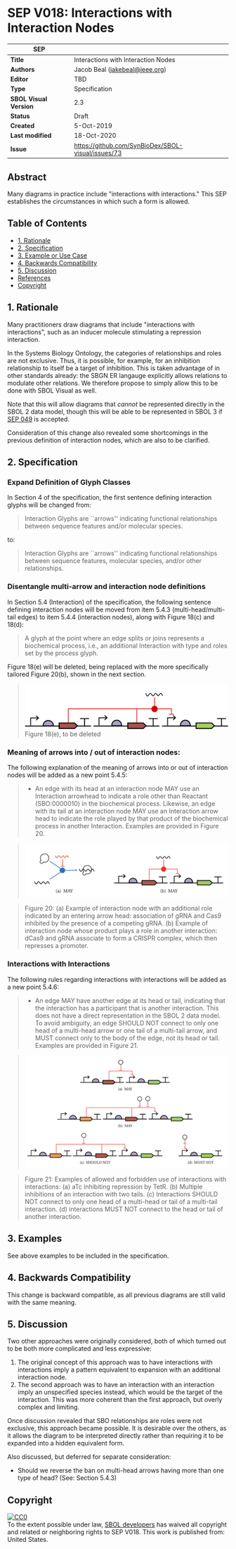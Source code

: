 # SEP V018: Interactions with Interaction Nodes

| SEP | |
| --- | --- |
| **Title** | Interactions with Interaction Nodes |
| **Authors** | Jacob Beal (jakebeal@ieee.org) |
| **Editor** | TBD |
| **Type** | Specification |
| **SBOL Visual Version** | 2.3 |
| **Status** | Draft |
| **Created** | 5-Oct-2019 |
| **Last modified** | 18-Oct-2020 |
| **Issue**         | https://github.com/SynBioDex/SBOL-visual/issues/73 |


## Abstract

Many diagrams in practice include "interactions with interactions."
This SEP establishes the circumstances in which such a form is allowed.

## Table of Contents  <remove TOC if SEP is rather short>
- [1. Rationale](#rationale) 
- [2. Specification](#specification)
- [3. Example or Use Case](#example)
- [4. Backwards Compatibility](#compatibility)
- [5. Discussion](#discussion)
- [References](#references)
- [Copyright](#copyright)

## 1. Rationale <a name="rationale"></a>

Many practitioners draw diagrams that include "interactions with interactions", such as an inducer molecule stimulating a repression interaction.

In the Systems Biology Ontology, the categories of relationships and roles are not exclusive.  Thus, it is possible, for example, for an inhibition relationship to itself be a target of inhibition. This is taken advantage of in other standards already: the SBGN ER langauge explicitly allows relations to modulate other relations. We therefore propose to simply allow this to be done with SBOL Visual as well.

Note that this will allow diagrams that _cannot_ be represented directly in the SBOL 2 data model, though this will be able to be represented in SBOL 3 if [SEP 049](https://github.com/SynBioDex/SEPs/blob/master/sep_049.md) is accepted.

Consideration of this change also revealed some shortcomings in the previous definition of interaction nodes, which are also to be clarified.

## 2. Specification <a name="specification"></a>

### Expand Definition of Glyph Classes

In Section 4 of the specification, the first sentence defining interaction glyphs will be changed from:

> Interaction Glyphs are ``arrows'' indicating functional relationships between sequence features and/or molecular species.

to:

> Interaction Glyphs are ``arrows'' indicating functional relationships between sequence features, molecular species, and/or other relationships.

### Disentangle multi-arrow and interaction node definitions

In Section 5.4 (Interaction) of the specification, the following sentence defining interaction nodes will be moved from item 5.4.3 (multi-head/multi-tail edges) to item 5.4.4 (interaction nodes), along with Figure 18(c) and 18(d):

> A glyph at the point where an edge splits or joins represents a biochemical process, i.e., an additional Interaction with type and roles set by the process glyph.

Figure 18(e) will be deleted, being replaced with the more specifically tailored Figure 20(b), shown in the next section.

> ![Figure 18(e)](img/SEPV018-fig18e-deleted.png)
> Figure 18(e), to be deleted

### Meaning of arrows into / out of interaction nodes:

The following explanation of the meaning of arrows into or out of interaction nodes will be added as a new point 5.4.5:

> * An edge with its head at an interaction node MAY use an Interaction arrowhead to indicate a role other than Reactant (SBO:0000010) in the biochemical process. Likewise, an edge with its tail at an interaction node MAY use an Interaction arrow head to indicate the role played by that product of the biochemical process in another Interaction. Examples are provided in Figure 20.

> ![Figure 20](img/SEPV018-fig20.png)


> Figure 20: (a) Example of interaction node with an additional role indicated by an entering arrow head: association of gRNA and Cas9 inhibited by the presence of a competing gRNA. (b) Example of interaction node whose product plays a role in another interaction: dCas9 and gRNA associate to form a CRISPR complex, which then represses a promoter.

### Interactions with Interactions

The following rules regarding interactions with interactions will be added as a new point 5.4.6:

> * An edge MAY have another edge at its head or tail, indicating that the interaction has a participant that is another interaction.
>	This does not have a direct representation in the SBOL 2 data model.
>	To avoid ambiguity, an edge SHOULD NOT connect to only one head of a multi-head arrow or one tail of a multi-tail arrow, and MUST connect only to the body of the edge, not its head or tail.
>	Examples are provided in Figure 21.

> ![Figure 21](img/SEPV018-fig21.png)

> Figure 21: Examples of allowed and forbidden use of interactions with interactions: 
>	(a) aTc inhibiting repression by TetR.
>	(b) Multiple inhibitions of an interaction with two tails.
>	(c) Interactions SHOULD NOT connect to only one head of a multi-head or tail of a multi-tail interaction.
>	(d) interactions MUST NOT connect to the head or tail of another interaction.


## 3. Examples <a name='example'></a>

See above examples to be included in the specification.


## 4. Backwards Compatibility <a name='compatibility'></a>

This change is backward compatible, as all previous diagrams are still valid with the same meaning.


## 5. Discussion <a name='discussion'></a>

Two other approaches were originally considered, both of which turned out to be both more complicated and less expressive:

1. The original concept of this approach was to have interactions with interactions imply a pattern equivalent to expansion with an additional interaction node.
2. The second approach was to have an interaction with an interaction imply an unspecified species instead, which would be the target of the interaction. This was more coherent than the first approach, but overly complex and limiting.

Once discussion revealed that SBO relationships are roles were not exclusive, this approach became possible. It is desirable over the others, as it allows the diagram to be interpreted directly rather than requiring it to be expanded into a hidden equivalent form.

Also discussed, but deferred for separate consideration:

* Should we reverse the ban on multi-head arrows having more than one type of head? (See: Section 5.4.3)

## Copyright <a name='copyright'></a>

<p xmlns:dct="http://purl.org/dc/terms/" xmlns:vcard="http://www.w3.org/2001/vcard-rdf/3.0#">
  <a rel="license"
     href="http://creativecommons.org/publicdomain/zero/1.0/">
    <img src="http://i.creativecommons.org/p/zero/1.0/88x31.png" style="border-style: none;" alt="CC0" />
  </a>
  <br />
  To the extent possible under law,
  <a rel="dct:publisher"
     href="sbolstandard.org">
    <span property="dct:title">SBOL developers</span></a>
  has waived all copyright and related or neighboring rights to
  <span property="dct:title">SEP V018</span>.
This work is published from:
<span property="vcard:Country" datatype="dct:ISO3166"
      content="US" about="sbolstandard.org">
  United States</span>.
</p>
